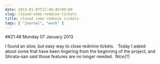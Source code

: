 ```yaml
---
date: 2013-01-07T21:48:45+09:00
slug: closed-some-redmine-tickets
title: closed some redmine tickets
tags: [ "journal", "work" ]
---
```


##21:48 Monday 07 January 2013

I found an slow, but easy way to close redmine tickets.   Today I asked about some that have been lingering from the beginning of the project, and Shirata-san said those features are no longer needed.  Nice(?)
